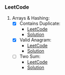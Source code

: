 ### LeetCode


1. Arrays & Hashing:
   - [x] Contains Duplicate:
     - [LeetCode]()
     - [Solution]()
   - [x] Valid Anagram:
     - [LeetCode]()
     - [Solution]()
   - [ ] Two Sum:
     - [LeetCode]()
     - [Solution]()